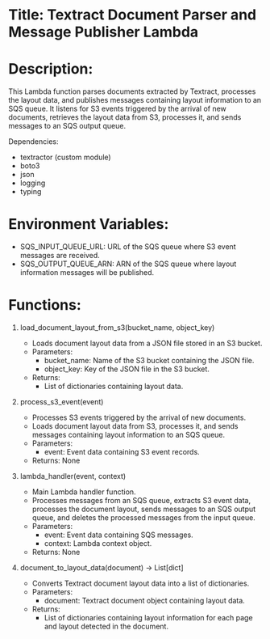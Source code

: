 # Title: Textract Document Parser and Message Publisher Lambda

# Description:
This Lambda function parses documents extracted by Textract, processes the layout data, and publishes messages containing layout information to an SQS queue. It listens for S3 events triggered by the arrival of new documents, retrieves the layout data from S3, processes it, and sends messages to an SQS output queue.

Dependencies:
- textractor (custom module)
- boto3
- json
- logging
- typing

# Environment Variables:
- SQS_INPUT_QUEUE_URL: URL of the SQS queue where S3 event messages are received.
- SQS_OUTPUT_QUEUE_ARN: ARN of the SQS queue where layout information messages will be published.

# Functions:
1. load_document_layout_from_s3(bucket_name, object_key)
   - Loads document layout data from a JSON file stored in an S3 bucket.
   - Parameters:
     - bucket_name: Name of the S3 bucket containing the JSON file.
     - object_key: Key of the JSON file in the S3 bucket.
   - Returns:
     - List of dictionaries containing layout data.

2. process_s3_event(event)
   - Processes S3 events triggered by the arrival of new documents.
   - Loads document layout data from S3, processes it, and sends messages containing layout information to an SQS queue.
   - Parameters:
     - event: Event data containing S3 event records.
   - Returns: None

3. lambda_handler(event, context)
   - Main Lambda handler function.
   - Processes messages from an SQS queue, extracts S3 event data, processes the document layout, sends messages to an SQS output queue, and deletes the processed messages from the input queue.
   - Parameters:
     - event: Event data containing SQS messages.
     - context: Lambda context object.
   - Returns: None

4. document_to_layout_data(document) -> List[dict]
   - Converts Textract document layout data into a list of dictionaries.
   - Parameters:
     - document: Textract document object containing layout data.
   - Returns:
     - List of dictionaries containing layout information for each page and layout detected in the document.
